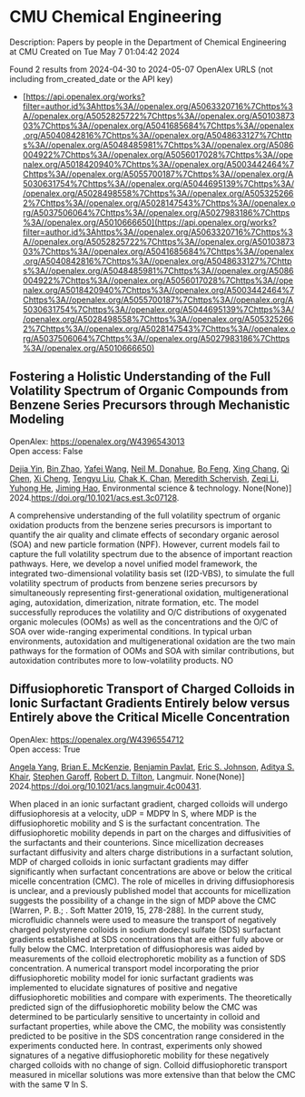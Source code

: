 # CMU Chemical Engineering
Description: Papers by people in the Department of Chemical Engineering at CMU
Created on Tue May  7 01:04:42 2024

Found 2 results from 2024-04-30 to 2024-05-07
OpenAlex URLS (not including from_created_date or the API key)
- [https://api.openalex.org/works?filter=author.id%3Ahttps%3A//openalex.org/A5063320716%7Chttps%3A//openalex.org/A5052825722%7Chttps%3A//openalex.org/A5010387303%7Chttps%3A//openalex.org/A5041685684%7Chttps%3A//openalex.org/A5040842816%7Chttps%3A//openalex.org/A5048633127%7Chttps%3A//openalex.org/A5048485981%7Chttps%3A//openalex.org/A5086004922%7Chttps%3A//openalex.org/A5056017028%7Chttps%3A//openalex.org/A5018420940%7Chttps%3A//openalex.org/A5003442464%7Chttps%3A//openalex.org/A5055700187%7Chttps%3A//openalex.org/A5030631754%7Chttps%3A//openalex.org/A5044695139%7Chttps%3A//openalex.org/A5028498558%7Chttps%3A//openalex.org/A5053252662%7Chttps%3A//openalex.org/A5028147543%7Chttps%3A//openalex.org/A5037506064%7Chttps%3A//openalex.org/A5027983186%7Chttps%3A//openalex.org/A5010666650](https://api.openalex.org/works?filter=author.id%3Ahttps%3A//openalex.org/A5063320716%7Chttps%3A//openalex.org/A5052825722%7Chttps%3A//openalex.org/A5010387303%7Chttps%3A//openalex.org/A5041685684%7Chttps%3A//openalex.org/A5040842816%7Chttps%3A//openalex.org/A5048633127%7Chttps%3A//openalex.org/A5048485981%7Chttps%3A//openalex.org/A5086004922%7Chttps%3A//openalex.org/A5056017028%7Chttps%3A//openalex.org/A5018420940%7Chttps%3A//openalex.org/A5003442464%7Chttps%3A//openalex.org/A5055700187%7Chttps%3A//openalex.org/A5030631754%7Chttps%3A//openalex.org/A5044695139%7Chttps%3A//openalex.org/A5028498558%7Chttps%3A//openalex.org/A5053252662%7Chttps%3A//openalex.org/A5028147543%7Chttps%3A//openalex.org/A5037506064%7Chttps%3A//openalex.org/A5027983186%7Chttps%3A//openalex.org/A5010666650)

## Fostering a Holistic Understanding of the Full Volatility Spectrum of Organic Compounds from Benzene Series Precursors through Mechanistic Modeling   

OpenAlex: https://openalex.org/W4396543013    
Open access: False
    
[Dejia Yin](https://openalex.org/A5068064234), [Bin Zhao](https://openalex.org/A5008718870), [Yafei Wang](https://openalex.org/A5055420452), [Neil M. Donahue](https://openalex.org/A5041685684), [Bo Feng](https://openalex.org/A5086908350), [Xing Chang](https://openalex.org/A5060954259), [Qi Chen](https://openalex.org/A5067964464), [Xi Cheng](https://openalex.org/A5077613536), [Tengyu Liu](https://openalex.org/A5012066171), [Chak K. Chan](https://openalex.org/A5068305914), [Meredith Schervish](https://openalex.org/A5038957567), [Zeqi Li](https://openalex.org/A5018728258), [Yuhong He](https://openalex.org/A5001416395), [Jiming Hao](https://openalex.org/A5085119258), Environmental science & technology. None(None)] 2024.https://doi.org/10.1021/acs.est.3c07128.
    
A comprehensive understanding of the full volatility spectrum of organic oxidation products from the benzene series precursors is important to quantify the air quality and climate effects of secondary organic aerosol (SOA) and new particle formation (NPF). However, current models fail to capture the full volatility spectrum due to the absence of important reaction pathways. Here, we develop a novel unified model framework, the integrated two-dimensional volatility basis set (I2D-VBS), to simulate the full volatility spectrum of products from benzene series precursors by simultaneously representing first-generational oxidation, multigenerational aging, autoxidation, dimerization, nitrate formation, etc. The model successfully reproduces the volatility and O/C distributions of oxygenated organic molecules (OOMs) as well as the concentrations and the O/C of SOA over wide-ranging experimental conditions. In typical urban environments, autoxidation and multigenerational oxidation are the two main pathways for the formation of OOMs and SOA with similar contributions, but autoxidation contributes more to low-volatility products. NO    

    

## Diffusiophoretic Transport of Charged Colloids in Ionic Surfactant Gradients Entirely below versus Entirely above the Critical Micelle Concentration   

OpenAlex: https://openalex.org/W4396554712    
Open access: True
    
[Angela Yang](https://openalex.org/A5073103738), [Brian E. McKenzie](https://openalex.org/A5087186936), [Benjamin Pavlat](https://openalex.org/A5095962168), [Eric S. Johnson](https://openalex.org/A5088184906), [Aditya S. Khair](https://openalex.org/A5018420940), [Stephen Garoff](https://openalex.org/A5063229014), [Robert D. Tilton](https://openalex.org/A5037506064), Langmuir. None(None)] 2024.https://doi.org/10.1021/acs.langmuir.4c00431.
    
When placed in an ionic surfactant gradient, charged colloids will undergo diffusiophoresis at a velocity, uDP = MDP∇ ln S, where MDP is the diffusiophoretic mobility and S is the surfactant concentration. The diffusiophoretic mobility depends in part on the charges and diffusivities of the surfactants and their counterions. Since micellization decreases surfactant diffusivity and alters charge distributions in a surfactant solution, MDP of charged colloids in ionic surfactant gradients may differ significantly when surfactant concentrations are above or below the critical micelle concentration (CMC). The role of micelles in driving diffusiophoresis is unclear, and a previously published model that accounts for micellization suggests the possibility of a change in the sign of MDP above the CMC [Warren, P. B.; . Soft Matter 2019, 15, 278-288]. In the current study, microfluidic channels were used to measure the transport of negatively charged polystyrene colloids in sodium dodecyl sulfate (SDS) surfactant gradients established at SDS concentrations that are either fully above or fully below the CMC. Interpretation of diffusiophoresis was aided by measurements of the colloid electrophoretic mobility as a function of SDS concentration. A numerical transport model incorporating the prior diffusiophoretic mobility model for ionic surfactant gradients was implemented to elucidate signatures of positive and negative diffusiophoretic mobilities and compare with experiments. The theoretically predicted sign of the diffusiophoretic mobility below the CMC was determined to be particularly sensitive to uncertainty in colloid and surfactant properties, while above the CMC, the mobility was consistently predicted to be positive in the SDS concentration range considered in the experiments conducted here. In contrast, experiments only showed signatures of a negative diffusiophoretic mobility for these negatively charged colloids with no change of sign. Colloid diffusiophoretic transport measured in micellar solutions was more extensive than that below the CMC with the same ∇ ln S.    

    
